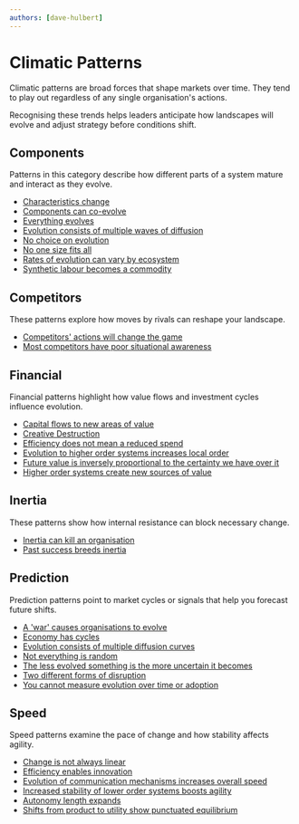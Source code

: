```yaml
---
authors: [dave-hulbert]
---
```


# Climatic Patterns

Climatic patterns are broad forces that shape markets over time. They tend to play out regardless of any single organisation's actions.

Recognising these trends helps leaders anticipate how landscapes will evolve and adjust strategy before conditions shift.

## Components

Patterns in this category describe how different parts of a system mature and interact as they evolve.

- [Characteristics change](/climatic-patterns/characteristics-change)
- [Components can co-evolve](/climatic-patterns/components-can-co-evolve)
- [Everything evolves](/climatic-patterns/everything-evolves)
- [Evolution consists of multiple waves of diffusion](/climatic-patterns/evolution-consists-of-multiple-waves-of-diffusion-with-many-chasms)
- [No choice on evolution](/climatic-patterns/no-choice-on-evolution)
- [No one size fits all](/climatic-patterns/no-one-size-fits-all)
- [Rates of evolution can vary by ecosystem](/climatic-patterns/rates-of-evolution-can-vary-by-ecosystem)
- [Synthetic labour becomes a commodity](/climatic-patterns/synthetic-labour-becomes-a-commodity)

## Competitors

These patterns explore how moves by rivals can reshape your landscape.

- [Competitors' actions will change the game](/climatic-patterns/competitors-actions-will-change-the-game)
- [Most competitors have poor situational awareness](/climatic-patterns/most-competitors-have-poor-situational-awareness)

## Financial

Financial patterns highlight how value flows and investment cycles influence evolution.

- [Capital flows to new areas of value](/climatic-patterns/capital-flows-to-new-areas-of-value)
- [Creative Destruction](/climatic-patterns/creative-destruction)
- [Efficiency does not mean a reduced spend](/climatic-patterns/efficiency-does-not-mean-a-reduced-spend)
- [Evolution to higher order systems increases local order](/climatic-patterns/evolution-to-higher-order-systems-results-in-increasing-local-order-and-energy-consumption)
- [Future value is inversely proportional to the certainty we have over it](/climatic-patterns/future-value-is-inversely-proportional-to-the-certainty-we-have-over-it)
- [Higher order systems create new sources of value](/climatic-patterns/higher-order-systems-create-new-sources-of-worth)

## Inertia

These patterns show how internal resistance can block necessary change.

- [Inertia can kill an organisation](/climatic-patterns/inertia-can-kill-an-organisation)
- [Past success breeds inertia](/climatic-patterns/past-success-breeds-inertia)

## Prediction

Prediction patterns point to market cycles or signals that help you forecast future shifts.

- [A 'war' causes organisations to evolve](/climatic-patterns/a-war-causes-organisations-to-evolve)
- [Economy has cycles](/climatic-patterns/economy-has-cycles)
- [Evolution consists of multiple diffusion curves](/climatic-patterns/evolution-consists-of-multiple-diffusion-curves)
- [Not everything is random](/climatic-patterns/not-everything-is-random)
- [The less evolved something is the more uncertain it becomes](/climatic-patterns/the-less-evolved-something-is-then-the-more-uncertain-it-becomes)
- [Two different forms of disruption](/climatic-patterns/two-different-forms-of-disruption)
- [You cannot measure evolution over time or adoption](/climatic-patterns/you-cannot-measure-evolution-over-time-or-adoption-you-need-to-embrace-uncertainty)

## Speed

Speed patterns examine the pace of change and how stability affects agility.

- [Change is not always linear](/climatic-patterns/change-is-not-always-linear)
- [Efficiency enables innovation](/climatic-patterns/efficiency-enables-innovation)
- [Evolution of communication mechanisms increases overall speed](/climatic-patterns/evolution-of-communication-mechanisms-can-increase-the-speed-of-evolution-overall-and-the-diffusion-of-a-single-example-of-change)
- [Increased stability of lower order systems boosts agility](/climatic-patterns/increased-stability-of-lower-order-systems-increases-agility-and-speed-of-re-combination)
- [Autonomy length expands](/climatic-patterns/autonomy-length-expands)
- [Shifts from product to utility show punctuated equilibrium](/climatic-patterns/shifts-from-product-to-utility-tend-to-demonstrate-a-punctuated-equilibrium)
